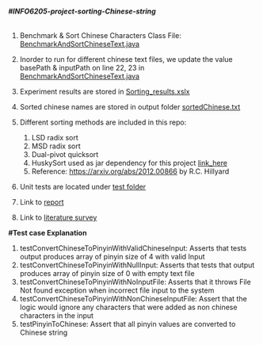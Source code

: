 ###### **#INFO6205-project-sorting-Chinese-string**

1. Benchmark & Sort Chinese Characters Class File: [BenchmarkAndSortChineseText.java](https://github.com/sshreeka/INFO6205/blob/final_project_PSA/src/main/java/edu/neu/coe/info6205/finalProject/BenchmarkAndSortChineseText.java)
2. Inorder to run for different chinese text files, we update the value basePath & inputPath on line 22, 23 in [BenchmarkAndSortChineseText.java](https://github.com/sshreeka/INFO6205/blob/final_project_PSA/src/main/java/edu/neu/coe/info6205/finalProject/BenchmarkAndSortChineseText.java)
3. Experiment results are stored in [Sorting_results.xslx]([BenchmarkAndSortChineseText.java](https://github.com/sshreeka/INFO6205/blob/final_project_PSA/src/main/java/edu/neu/coe/info6205/finalProject/sortComparison.xlsx))
4. Sorted chinese names are stored in output folder [sortedChinese.txt](https://github.com/sshreeka/INFO6205/blob/final_project_PSA/src/main/java/edu/neu/coe/info6205/finalProject/sortedChinese.txt)
5. Different sorting methods are included in this repo:
   1. LSD radix sort 
   2. MSD radix sort 
   3. Dual-pivot quicksort
   4. HuskySort used as jar dependency for this project [link_here](https://github.com/rchillyard/The-repository-formerly-known-as)
   5. Reference: https://arxiv.org/abs/2012.00866 by R.C. Hillyard
   
6. Unit tests are located under [test folder](https://github.com/sshreeka/INFO6205/blob/final_project_PSA/src/main/java/edu/neu/coe/info6205/util/ChineseStringUtilTest.java)
7. Link to [report](https://github.com/sshreeka/INFO6205/blob/final_project_PSA/src/reports/PSA%20Final%20Group%20Report.pdf)
8. Link to [literature survey](https://github.com/sshreeka/INFO6205/blob/final_project_PSA/src/reports/PSA%20Final%20Group%20Report.pdf)

**#Test case Explanation**
1. testConvertChineseToPinyinWithValidChineseInput:  Asserts that tests output produces array of pinyin size of 4 with valid Input
2. testConvertChineseToPinyinWithNullInput: Asserts that tests that output produces array of pinyin size of 0 with empty text file
3. testConvertChineseToPinyinWithNoInputFile: Asserts that it throws File Not found exception when incorrect file input to the system
4. testConvertChineseToPinyinWithNonChineseInputFile: Assert that the logic would ignore any characters that were added as non chinese characters in the input
5. testPinyinToChinese: Assert that all pinyin values are converted to Chinese string

